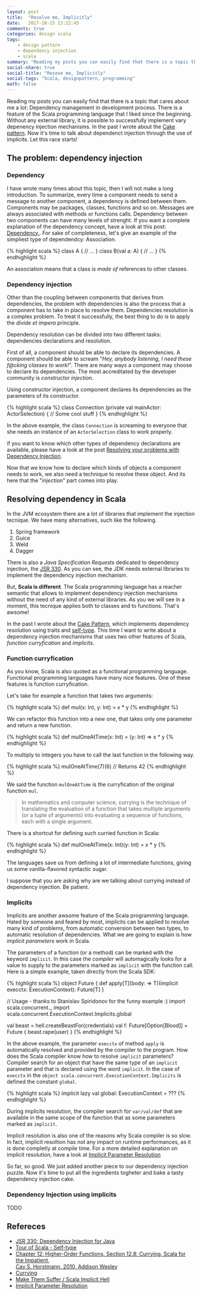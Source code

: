 ```yaml
---
layout: post
title:  "Resolve me, Implicitly"
date:   2017-10-15 13:22:45
comments: true
categories: design scala
tags:
    - design pattern
    - dependency injection
    - scala
summary: "Reading my posts you can easily find that there is a topic that cares about me a lot: Dependency management in development process. There is a feature of the Scala programming language that I liked since the beginning. Without any external library, it is possible to successfully implement vary  depenency injection mechanisms. In the past I wrote about the Cake pattern. Now it's time to talk about dependenct injection through the use of implicits. Let this race starts!"
social-share: true
social-title: "Resove me, Implicitly"
social-tags: "Scala, designpattern, programming"
math: false
---
```


Reading my posts you can easily find that there is a topic that cares about me a lot: Dependency management in development process. There is a feature of the Scala programming language that I liked since the beginning. Without any external library, it is possible to successfully implement vary  depenency injection mechanisms. In the past I wrote about the [Cake pattern](http://rcardin.github.io/design/2014/08/28/eat-that-cake.html). Now it's time to talk about dependenct injection through the use of implicits. Let this race starts!

## The problem: dependency injection

### Dependency
I have wrote many times about this topic, then I will not make a long introduction. To summarize, every time a component needs to send a message to another component, a dependency is defined between them. Components may be packages, classes, functions and so on. Messages are always associated with methods or functions calls. Dependency between two components can have many levels of strenght. If you want a complete explanation of the dependency concept, have a look at this post: [Dependency.](http://rcardin.github.io/programming/oop/software-engineering/2017/04/10/dependency-dot.html).
For sake of completeness, let's give an example of the simpliest type of dependendcy: Association.

{% highlight scala %}
class A {
  // ...
}
class B(val a: A) {
  // ...
}
{% endhighlight %}

An association means that a class is *made of* references to other classes.

### Dependency injection
Other than the coupling between components that derives from dependencies, the problem with dependencies is also the process that a component has to take in place to resolve them. Dependencies resolution is a complex problem. To treat it successfully, the best thing to do is to apply the _divide et impera_ principle.

Dependency resolution can be divided into two different tasks: dependencies declarations and resolution.

First of all, a component should be able to declare its dependencies. A component should be able to scream "_Hey, anybody listening, I need these f@cking classes to work!_". There are many ways a component may choose to declare its dependencies. The most accreditated by the developer community is _constructor injection_.

Using constructor injection, a component declares its dependencies as the parameters of its constructor.

{% highlight scala %}
class Connection (private val mainActor: ActorSelection) {
  // Some cool stuff
}
{% endhighlight %}

In the above example, the class `Connection` is screaming to everyone that she needs an instance of an `ActorSelection` class to work properly.

if you want to know which other types of dependency declarations are available, please have a look at the post [Resolving your problems with Dependency Injection](http://rcardin.github.io/programming/software-design/java/scala/di/2016/08/01/resolve-problems-dependency-injection.html).

Now that we know how to declare which kinds of objects a component needs to work, we also need a technique to resolve these object. And its here that the "_injection_" part comes into play.

## Resolving dependency in Scala
In the JVM ecosystem there are a lot of libraries that implement the injection tecnique. We have many alternatives, such like the following.

1. Spring framework
2. Guice
3. Weld
4. Dagger

There is also a _Java Specification Requests_ dedicated to dependency injection, the [JSR 330](https://jcp.org/en/jsr/detail?id=330). As you can see, the JDK needs external libraries to implement the dependency injection mechanism.

But, **Scala is different**. The Scala programming language has a reacher semantic that allows to implement dependency injection mechanisms without the need of any kind of external libraries. As you we will see in a moment, this tecnique applies both to classes and to functions. That's awsome! 

In the past I wrote about the [Cake Pattern](http://rcardin.github.io/design/2014/08/28/eat-that-cake.html), which implements dependency resolution using traits and [self-type](https://docs.scala-lang.org/tour/self-types.html). This time I want to write about a dependency injection mechanisms that uses two other features of Scala, _function curryfication_ and _implicits_.

### Function curryfication
As you know, Scala is also quoted as a functional programming language. Functional programming languages have many nice features. One of these features is function curryfication.

Let's take for example a function that takes two arguments:

{% highlight scala %}
def mul(x: Int, y: Int) = x * y
{% endhighlight %}

We can refactor this function into a new one, that takes only one parameter and return a new function.

{% highlight scala %}
def mulOneAtTime(x: Int) = (y: Int) => x * y
{% endhighlight %}

To multiply to integers you have to call the last function in the following way.

{% highlight scala %}
mulOneAtTime(7)(6) // Returns 42
{% endhighlight %}

We said the function `mulOneAtTime` is the curryfication of the original function `mul`. 

> In mathematics and computer science, currying is the technique of translating the evaluation of a function that takes multiple arguments (or a tuple of arguments) into evaluating a sequence of functions, each with a single argument.

There is a shortcut for defining such curried function in Scala:

{% highlight scala %}
def mulOneAtTime(x: Int)(y: Int) = x * y
{% endhighlight %}

The languages save us from defining a lot of intermediate functions, giving us some vanilla-flavored syntactic sugar.

I suppose that you are asking why are we talking about currying instead of dependency injection. Be patient.

### Implicits
Implicits are another awsome feature of the Scala programming language. Hated by someone and feared by most, implicits can be applied to resolve many kind of problems, from automatic conversion between two types, to automatic resolution of dependencies. What we are going to explain is how _implicit parameters_ work in Scala.

The parameters of a function (or a method) can be marked with the keyword `implicit`. In this case the _compiler_ will automagically looks for a value to supply to the parameters marked as `implicit` with the function call. Here is a simple example, taken directly from the Scala SDK:

{% highlight scala %}
object Future {
  def apply[T](body: => T)(implicit execctx: ExecutionContext): Future[T]
}

// Usage - thanks to Stanislav Spiridonov for the funny example :)
import scala.concurrent._
import scala.concurrent.ExecutionContext.Implicits.global

val beast = hell.createBeastFor(credentials)
val f: Future[Option[Blood]] = Future {
  beast.rape(user)
}
{% endhighlight %}

In the above example, the parameter `execctx` of method `apply` is automatically resolved and provided by the compiler to the program. How does the Scala compiler know how to resolve  `implicit` parameters? Compiler search for an object that have the same type of an `implicit` parameter and that is declared using the word `implicit`. In the case of `execctx` in the `object scala.concurrent.ExecutionContext.Implicits` is defined the constant `global`.

{% highlight scala %}
implicit lazy val global: ExecutionContext = ???
{% endhighlight %}

During implicits resolution, the compiler search for `var/val/def` that are available in the same scope of the function that as some parameters marked as `implicit`. 

Implicit resolution is also one of the reasons why Scala compiler is so slow. In fact, implicit resoltion has not any impact on runtime performances, as it is done completly at compile time. For a more detailed explanation on implicit resolution, have a look at [Implicit Parameter Resolution](http://daily-scala.blogspot.it/2010/04/implicit-parameter-resolution.html)

So far, so good. We just added another piece to our dependency injection puzzle. Now it's time to put all the ingredients togheter and bake a tasty dependency injection cake.

### Dependency Injection using implicits
TODO

## Refereces
- [JSR 330: Dependency Injection for Java](https://jcp.org/en/jsr/detail?id=330)
- [Tour of Scala - Self-type](https://docs.scala-lang.org/tour/self-types.html)
- [Chapter 12: Higher-Order Functions, Section 12.8: Currying. Scala for the Impatient, 	
Cay S. Horstmann, 2010, Addison Wesley](https://www.amazon.it/Scala-Impatient-Cay-S-Horstmann/dp/0321774094)
- [Currying](https://en.wikipedia.org/wiki/Currying)
- [Make Them Suffer / Scala Implicit Hell](http://spiridonov.pro/2015/10/14/scala-implicit-hell/)
- [Implicit Parameter Resolution](http://daily-scala.blogspot.it/2010/04/implicit-parameter-resolution.html)